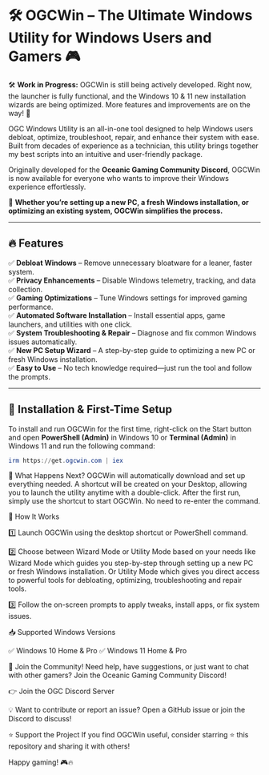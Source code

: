 # 🛠️ OGCWin – The Ultimate Windows Utility for Windows Users and Gamers 🎮

🛠️ **Work in Progress:**
OGCWin is still being actively developed. Right now, the launcher is fully functional, and the Windows 10 & 11 new installation wizards are being optimized.
More features and improvements are on the way! 🚀

OGC Windows Utility is an all-in-one tool designed to help Windows users debloat, optimize, troubleshoot, repair, and enhance their system with ease.
Built from decades of experience as a technician, this utility brings together my best scripts into an intuitive and user-friendly package.

Originally developed for the **Oceanic Gaming Community Discord**, OGCWin is now available for everyone who wants to improve their Windows experience effortlessly.

🚀 **Whether you’re setting up a new PC, a fresh Windows installation, or optimizing an existing system, OGCWin simplifies the process.**

---

## 🔥 Features

✅ **Debloat Windows** – Remove unnecessary bloatware for a leaner, faster system.  
✅ **Privacy Enhancements** – Disable Windows telemetry, tracking, and data collection.  
✅ **Gaming Optimizations** – Tune Windows settings for improved gaming performance.  
✅ **Automated Software Installation** – Install essential apps, game launchers, and utilities with one click.  
✅ **System Troubleshooting & Repair** – Diagnose and fix common Windows issues automatically.  
✅ **New PC Setup Wizard** – A step-by-step guide to optimizing a new PC or fresh Windows installation.  
✅ **Easy to Use** – No tech knowledge required—just run the tool and follow the prompts.

---

## 🚀 Installation & First-Time Setup

To install and run OGCWin for the first time, right-click on the Start button and open **PowerShell (Admin)** in Windows 10 or **Terminal (Admin)** in Windows 11 and run the following command:

```ps1
irm https://get.ogcwin.com | iex
```

🔹 What Happens Next? OGCWin will automatically download and set up everything needed. A shortcut will be created on your Desktop, allowing you to launch the utility anytime with a double-click. After the first run, simply use the shortcut to start OGCWin. No need to re-enter the command.

🎯 How It Works

1️⃣ Launch OGCWin using the desktop shortcut or PowerShell command.

2️⃣ Choose between Wizard Mode or Utility Mode based on your needs like Wizard Mode which guides you step-by-step through setting up a new PC or fresh Windows installation. Or Utility Mode which gives you direct access to powerful tools for debloating, optimizing, troubleshooting and repair tools.

3️⃣ Follow the on-screen prompts to apply tweaks, install apps, or fix system issues.

📥 Supported Windows Versions

✅ Windows 10 Home & Pro
✅ Windows 11 Home & Pro

🔗 Join the Community! Need help, have suggestions, or just want to chat with other gamers? Join the Oceanic Gaming Community Discord!

👉 Join the OGC Discord Server

💡 Want to contribute or report an issue? Open a GitHub issue or join the Discord to discuss!

⭐ Support the Project If you find OGCWin useful, consider starring ⭐ this repository and sharing it with others!

Happy gaming! 🎮🔥